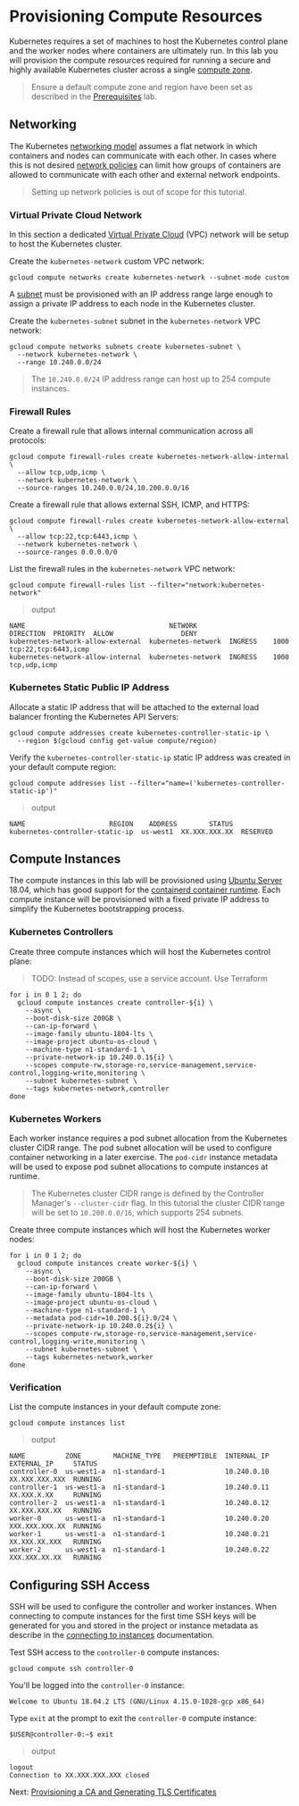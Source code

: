 # Provisioning Compute Resources

Kubernetes requires a set of machines to host the Kubernetes control plane and the worker nodes where containers are ultimately run. In this lab you will provision the compute resources required for running a secure and highly available Kubernetes cluster across a single [compute zone](https://cloud.google.com/compute/docs/regions-zones/regions-zones).

> Ensure a default compute zone and region have been set as described in the [Prerequisites](01-prerequisites.md#set-a-default-compute-region-and-zone) lab.

## Networking

The Kubernetes [networking model](https://kubernetes.io/docs/concepts/cluster-administration/networking/#kubernetes-model) assumes a flat network in which containers and nodes can communicate with each other. In cases where this is not desired [network policies](https://kubernetes.io/docs/concepts/services-networking/network-policies/) can limit how groups of containers are allowed to communicate with each other and external network endpoints.

> Setting up network policies is out of scope for this tutorial.

### Virtual Private Cloud Network

In this section a dedicated [Virtual Private Cloud](https://cloud.google.com/compute/docs/networks-and-firewalls#networks) (VPC) network will be setup to host the Kubernetes cluster.

Create the `kubernetes-network` custom VPC network:

```
gcloud compute networks create kubernetes-network --subnet-mode custom
```

A [subnet](https://cloud.google.com/compute/docs/vpc/#vpc_networks_and_subnets) must be provisioned with an IP address range large enough to assign a private IP address to each node in the Kubernetes cluster.

Create the `kubernetes-subnet` subnet in the `kubernetes-network` VPC network:

```
gcloud compute networks subnets create kubernetes-subnet \
  --network kubernetes-network \
  --range 10.240.0.0/24
```

> The `10.240.0.0/24` IP address range can host up to 254 compute instances.

### Firewall Rules

Create a firewall rule that allows internal communication across all protocols:

```
gcloud compute firewall-rules create kubernetes-network-allow-internal \
  --allow tcp,udp,icmp \
  --network kubernetes-network \
  --source-ranges 10.240.0.0/24,10.200.0.0/16
```

Create a firewall rule that allows external SSH, ICMP, and HTTPS:

```
gcloud compute firewall-rules create kubernetes-network-allow-external \
  --allow tcp:22,tcp:6443,icmp \
  --network kubernetes-network \
  --source-ranges 0.0.0.0/0
```

List the firewall rules in the `kubernetes-network` VPC network:

```
gcloud compute firewall-rules list --filter="network:kubernetes-network"
```

> output

```
NAME                                    NETWORK                  DIRECTION  PRIORITY  ALLOW                 DENY
kubernetes-network-allow-external  kubernetes-network  INGRESS    1000      tcp:22,tcp:6443,icmp
kubernetes-network-allow-internal  kubernetes-network  INGRESS    1000      tcp,udp,icmp
```

### Kubernetes Static Public IP Address

Allocate a static IP address that will be attached to the external load balancer fronting the Kubernetes API Servers:

```
gcloud compute addresses create kubernetes-controller-static-ip \
  --region $(gcloud config get-value compute/region)
```

Verify the `kubernetes-controller-static-ip` static IP address was created in your default compute region:

```
gcloud compute addresses list --filter="name=('kubernetes-controller-static-ip')"
```

> output

```
NAME                     REGION    ADDRESS        STATUS
kubernetes-controller-static-ip  us-west1  XX.XXX.XXX.XX  RESERVED
```

## Compute Instances

The compute instances in this lab will be provisioned using [Ubuntu Server](https://www.ubuntu.com/server) 18.04, which has good support for the [containerd container runtime](https://github.com/containerd/containerd). Each compute instance will be provisioned with a fixed private IP address to simplify the Kubernetes bootstrapping process.

### Kubernetes Controllers

Create three compute instances which will host the Kubernetes control plane:

> TODO: Instead of scopes, use a service account. Use Terraform

```
for i in 0 1 2; do
  gcloud compute instances create controller-${i} \
    --async \
    --boot-disk-size 200GB \
    --can-ip-forward \
    --image-family ubuntu-1804-lts \
    --image-project ubuntu-os-cloud \
    --machine-type n1-standard-1 \
    --private-network-ip 10.240.0.1${i} \
    --scopes compute-rw,storage-ro,service-management,service-control,logging-write,monitoring \
    --subnet kubernetes-subnet \
    --tags kubernetes-network,controller
done
```

### Kubernetes Workers

Each worker instance requires a pod subnet allocation from the Kubernetes cluster CIDR range. The pod subnet allocation will be used to configure container networking in a later exercise. The `pod-cidr` instance metadata will be used to expose pod subnet allocations to compute instances at runtime.

> The Kubernetes cluster CIDR range is defined by the Controller Manager's `--cluster-cidr` flag. In this tutorial the cluster CIDR range will be set to `10.200.0.0/16`, which supports 254 subnets.

Create three compute instances which will host the Kubernetes worker nodes:

```
for i in 0 1 2; do
  gcloud compute instances create worker-${i} \
    --async \
    --boot-disk-size 200GB \
    --can-ip-forward \
    --image-family ubuntu-1804-lts \
    --image-project ubuntu-os-cloud \
    --machine-type n1-standard-1 \
    --metadata pod-cidr=10.200.${i}.0/24 \
    --private-network-ip 10.240.0.2${i} \
    --scopes compute-rw,storage-ro,service-management,service-control,logging-write,monitoring \
    --subnet kubernetes-subnet \
    --tags kubernetes-network,worker
done
```

### Verification

List the compute instances in your default compute zone:

```
gcloud compute instances list
```

> output

```
NAME          ZONE        MACHINE_TYPE   PREEMPTIBLE  INTERNAL_IP  EXTERNAL_IP     STATUS
controller-0  us-west1-a  n1-standard-1               10.240.0.10  XX.XXX.XXX.XXX  RUNNING
controller-1  us-west1-a  n1-standard-1               10.240.0.11  XX.XXX.X.XX     RUNNING
controller-2  us-west1-a  n1-standard-1               10.240.0.12  XX.XXX.XXX.XX   RUNNING
worker-0      us-west1-a  n1-standard-1               10.240.0.20  XXX.XXX.XXX.XX  RUNNING
worker-1      us-west1-a  n1-standard-1               10.240.0.21  XX.XXX.XX.XXX   RUNNING
worker-2      us-west1-a  n1-standard-1               10.240.0.22  XXX.XXX.XX.XX   RUNNING
```

## Configuring SSH Access

SSH will be used to configure the controller and worker instances. When connecting to compute instances for the first time SSH keys will be generated for you and stored in the project or instance metadata as describe in the [connecting to instances](https://cloud.google.com/compute/docs/instances/connecting-to-instance) documentation.

Test SSH access to the `controller-0` compute instances:

```
gcloud compute ssh controller-0
```

You'll be logged into the `controller-0` instance:

```
Welcome to Ubuntu 18.04.2 LTS (GNU/Linux 4.15.0-1028-gcp x86_64)
```

Type `exit` at the prompt to exit the `controller-0` compute instance:

```
$USER@controller-0:~$ exit
```
> output

```
logout
Connection to XX.XXX.XXX.XXX closed
```

Next: [Provisioning a CA and Generating TLS Certificates](04-certificate-authority.md)
